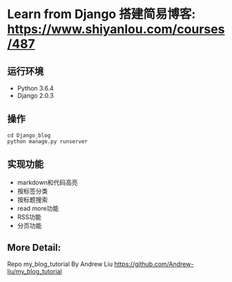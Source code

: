 # Learn from Django 搭建简易博客: https://www.shiyanlou.com/courses/487

## 运行环境
- Python 3.6.4
- Django 2.0.3

## 操作
```
cd Django_blog
python manage.py runserver
```

## 实现功能
- markdown和代码高亮
- 按标签分类
- 按标题搜索
- read more功能
- RSS功能
- 分页功能

## More Detail: 
Repo my_blog_tutorial By Andrew Liu https://github.com/Andrew-liu/my_blog_tutorial
